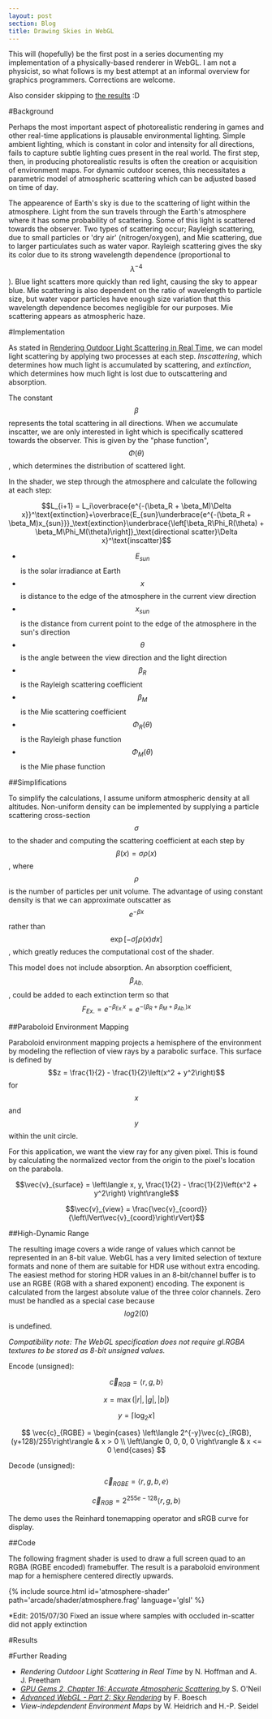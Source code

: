 ```yaml
---
layout: post
section: Blog
title: Drawing Skies in WebGL
---
```

This will (hopefully) be the first post in a series documenting my implementation of a physically-based renderer in WebGL.  I am not a physicist, so what follows is my best attempt at an informal overview for graphics programmers.  Corrections are welcome.

Also consider skipping to [the results]({{page.url}}#results) :D

#Background

Perhaps the most important aspect of photorealistic rendering in games and other real-time applications is plausable environmental lighting.  Simple ambient lighting, which is constant in color and intensity for all directions, fails to capture subtle lighting cues present in the real world.  The first step, then, in producing photorealistic results is often the creation or acquisition of environment maps.  For dynamic outdoor scenes, this necessitates a parametric model of atmospheric scattering which can be adjusted based on time of day.

The appearence of Earth's sky is due to the scattering of light within the atmosphere.  Light from the sun travels through the Earth's atmosphere where it has some probability of scattering.  Some of this light is scattered towards the observer.  Two types of scattering occur; Rayleigh scattering, due to small particles or 'dry air' (nitrogen/oxygen), and Mie scattering, due to larger particulates such as water vapor.  Rayleigh scattering gives the sky its color due to its strong wavelength dependence (proportional to $$\lambda^{-4}$$).  Blue light scatters more quickly than red light, causing the sky to appear blue.  Mie scattering is also dependent on the ratio of wavelength to particle size, but water vapor particles have enough size variation that this wavelength dependence becomes negligible for our purposes.  Mie scattering appears as atmospheric haze.

<!--continue-->

#Implementation

As stated in <a href='#ref-hoffman-preetham'>Rendering Outdoor Light Scattering in Real Time</a>, we can model light scattering by applying two processes at each step.  *Inscattering*, which determines how much light is accumulated by scattering, and *extinction*, which determines how much light is lost due to outscattering and absorption.

The constant $$\beta$$ represents the total scattering in all directions.  When we accumulate inscatter, we are only interested in light which is specifically scattered towards the observer.  This is given by the "phase function", $$\Phi(\theta)$$, which determines the distribution of scattered light.

In the shader, we step through the atmosphere and calculate the following at each step:

$$L_{i+1} = L_i\overbrace{e^{-(\beta_R + \beta_M)\Delta x}}^\text{extinction}+\overbrace{E_{sun}\underbrace{e^{-(\beta_R + \beta_M)x_{sun}}}_\text{extinction}\underbrace{\left[\beta_R\Phi_R(\theta) + \beta_M\Phi_M(\theta)\right]}_\text{directional scatter}\Delta x}^\text{inscatter}$$

* $$E_{sun}$$ is the solar irradiance at Earth
* $$x$$ is distance to the edge of the atmosphere in the current view direction
* $$x_{sun}$$ is the distance from current point to the edge of the atmosphere in the sun's direction
* $$\theta$$ is the angle between the view direction and the light direction
* $$\beta_R$$ is the Rayleigh scattering coefficient
* $$\beta_M$$ is the Mie scattering coefficient
* $$\Phi_R(\theta)$$ is the Rayleigh phase function
* $$\Phi_M(\theta)$$ is the Mie phase function

##Simplifications

To simplify the calculations, I assume uniform atmospheric density at all altitudes.  Non-uniform density can be implemented by supplying a particle scattering cross-section $$\sigma$$ to the shader and computing the scattering coefficient at each step by $$\beta(x) = \sigma\rho(x)$$, where $$\rho$$ is the number of particles per unit volume.  The advantage of using constant density is that we can approximate outscatter as $$e^{-\beta x}$$ rather than $$\exp\left[-\sigma\int\rho(x)dx\right]$$, which greatly reduces the computational cost of the shader.

This model does not include absorption.  An absorption coefficient, $$\beta_{Ab.}$$, could be added to each extinction term so that $$F_{Ex.}=e^{-\beta_{Ex.}x}=e^{-(\beta_R + \beta_M + \beta_{Ab.})x}$$

##Paraboloid Environment Mapping

Paraboloid environment mapping projects a hemisphere of the environment by modeling the reflection of view rays by a parabolic surface.  This surface is defined by $$z = \frac{1}{2} - \frac{1}{2}\left(x^2 + y^2\right)$$ for $$x$$ and $$y$$ within the unit circle.

For this application, we want the view ray for any given pixel.  This is found by calculating the normalized vector from the origin to the pixel's location on the parabola.

$$\vec{v}_{surface} = \left\langle x, y, \frac{1}{2} - \frac{1}{2}\left(x^2 + y^2\right) \right\rangle$$

$$\vec{v}_{view} = \frac{\vec{v}_{coord}}{\left\lVert\vec{v}_{coord}\right\rVert}$$

##High-Dynamic Range

The resulting image covers a wide range of values which cannot be represented in an 8-bit value.  WebGL has a very limited selection of texture formats and none of them are suitable for HDR use without extra encoding.  The easiest method for storing HDR values in an 8-bit/channel buffer is to use an RGBE (RGB with a shared exponent) encoding.  The exponent is calculated from the largest absolute value of the three color channels.  Zero must be handled as a special case because $$log2(0)$$ is undefined.

*Compatibility note: The WebGL specification does not require gl.RGBA textures to be stored as 8-bit unsigned values.*

Encode (unsigned):

$$\vec{c}_{RGB} = \left\langle r, g, b \right\rangle$$

$$x = \max\left(|r|, |g|, |b|\right)$$

$$y = \left\lceil\log_2{x}\right\rceil$$

$$
\vec{c}_{RGBE} = \begin{cases}
	\left\langle 2^{-y}\vec{c}_{RGB}, (y+128)/255\right\rangle & x > 0 \\
	\left\langle 0, 0, 0, 0 \right\rangle & x <= 0
\end{cases}
$$

Decode (unsigned):

$$\vec{c}_{RGBE} = \left\langle r, g, b, e \right\rangle$$

$$\vec{c}_{RGB} = 2^{255e - 128}\left\langle r, g, b \right\rangle$$

The demo uses the Reinhard tonemapping operator and sRGB curve for display.

##Code

The following fragment shader is used to draw a full screen quad to an RGBA (RGBE encoded) framebuffer.  The result is a paraboloid environment map for a hemisphere centered directly upwards.

{% include source.html id='atmosphere-shader' path='arcade/shader/atmosphere.frag' language='glsl' %}

*Edit: 2015/07/30 Fixed an issue where samples with occluded in-scatter did not apply extinction

#Results

<div id='atmosphere-demo'></div>
<script>
	require(['arcade/demo/atmosphere'], function(init) {
		init('atmosphere-demo');
	});
</script>

#Further Reading

* <span id='ref-hoffman-preetham'>*Rendering Outdoor Light Scattering in Real Time* by N. Hoffman and A. J. Preetham</span>
* <span id='ref-oneil'>*<a href='https://developer.nvidia.com/gpugems/GPUGems2/gpugems2_chapter16.html'>GPU Gems 2, Chapter 16: Accurate Atmospheric Scattering
</a>* by S. O'Neil<br/></span>
* <span id='ref-boesch'>*<a href='http://codeflow.org/entries/2011/apr/13/advanced-webgl-part-2-sky-rendering/'>Advanced WebGL - Part 2: Sky Rendering</a>*</span> by F. Boesch
* <span id='ref-heidrich-seidel'>*View-indepdendent Environment Maps* by W. Heidrich and H.-P. Seidel</span>

